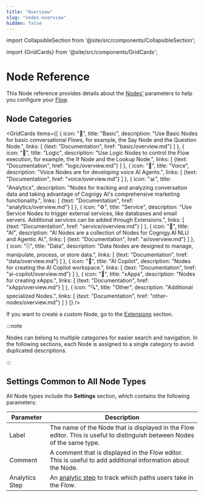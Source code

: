 ```yaml
---
title: "Overview"
slug: "nodes-overview"
hidden: false
---
```

import CollapsibleSection from '@site/src/components/CollapsibleSection';


import {GridCards} from '@site/src/components/GridCards';

# Node Reference

This Node reference provides details about the [Nodes'](../nodes/overview.md) parameters to help you configure your [Flow](../flows/overview.md).

## Node Categories

<GridCards items={[
  {
    icon: "💬",
    title: "Basic",
    description: "Use Basic Nodes for basic conversational Flows, for example, the Say Node and the Question Node.",
    links: [
      {text: "Documentation", href: "basic/overview.md"}
    ]
  },
  {
    icon: "🔀",
    title: "Logic",
    description: "Use Logic Nodes to control the Flow execution, for example, the If Node and the Lookup Node.",
    links: [
      {text: "Documentation", href: "logic/overview.md"}
    ]
  },
  {
    icon: "🎤",
    title: "Voice",
    description: "Voice Nodes are for developing voice AI Agents.",
    links: [
      {text: "Documentation", href: "voice/overview.md"}
    ]
  },
  {
    icon: "📊",
    title: "Analytics",
    description: "Nodes for tracking and analyzing conversation data and taking advantage of Cognigy AI's comprehensive marketing functionality.",
    links: [
      {text: "Documentation", href: "analytics/overview.md"}
    ]
  },
  {
    icon: "⚙️",
    title: "Service",
    description: "Use Service Nodes to trigger external services, like databases and email servers. Additional services can be added through Extensions.",
    links: [
      {text: "Documentation", href: "service/overview.md"}
    ]
  },
  {
    icon: "🤖",
    title: "AI",
    description: "AI Nodes are a collection of Nodes for Cognigy.AI NLU and Agentic AI.",
    links: [
      {text: "Documentation", href: "ai/overview.md"}
    ]
  },
  {
    icon: "🗄️",
    title: "Data",
    description: "Data Nodes are designed to manage, manipulate, process, or store data.",
    links: [
      {text: "Documentation", href: "data/overview.md"}
    ]
  },
  {
    icon: "👤",
    title: "AI Copilot",
    description: "Nodes for creating the AI Copilot workspace.",
    links: [
      {text: "Documentation", href: "ai-copilot/overview.md"}
    ]
  },
  {
    icon: "📱",
    title: "xApps",
    description: "Nodes for creating xApps.",
    links: [
      {text: "Documentation", href: "xApp/overview.md"}
    ]
  },
  {
    icon: "🔍",
    title: "Other",
    description: "Additional specialized Nodes.",
    links: [
      {text: "Documentation", href: "other-nodes/overview.md"}
    ]
  }
]} />

If you want to create a custom Node, go to the [Extensions](../extensions.md) section.

:::note

  Nodes can belong to multiple categories for easier search and navigation. In the following sections, each Node is assigned to a single category to avoid duplicated descriptions.

:::


## Settings Common to All Node Types

All Node types include the **Settings** section, which contains the following parameters:

| Parameter      | Description                                                                                                              |
|----------------|--------------------------------------------------------------------------------------------------------------------------|
| Label          | The name of the Node that is displayed in the Flow editor. This is useful to distinguish between Nodes of the same type. |
| Comment        | A comment that is displayed in the Flow editor. This is useful to add additional information about the Node.             |
| Analytics Step | An [analytic step](../../analyze/collecting-data.md#analytics-steps) to track which paths users take in the Flow.        |
